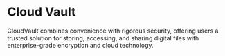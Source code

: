 # Cloud Vault

CloudVault combines convenience with rigorous security, offering users a trusted solution for storing, accessing, and sharing digital files with enterprise-grade encryption and cloud technology.
